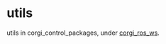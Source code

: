 # utils

utils in corgi_control_packages, under [corgi_ros_ws](https://github.com/yisyuanshen/corgi_ros_ws.git).

